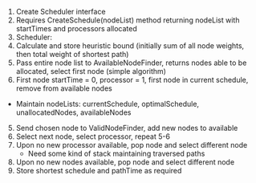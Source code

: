 1. Create Scheduler interface
2. Requires CreateSchedule(nodeList) method returning nodeList with startTimes and processors allocated
3. Scheduler:
 1. Calculate and store heuristic bound (initially sum of all node weights, then total weight of shortest path)
 2. Pass entire node list to AvailableNodeFinder, returns nodes able to be allocated, select first node (simple algorithm)
 3. First node startTime = 0, processor = 1, first node in current schedule, remove from available nodes
   - Maintain nodeLists: currentSchedule, optimalSchedule, unallocatedNodes, availableNodes
 5. Send chosen node to ValidNodeFinder, add new nodes to available
 6. Select next node, select processor, repeat 5-6
 7. Upon no new processor available, pop node and select different node
     - Need some kind of stack maintaining traversed paths
 8. Upon no new nodes available, pop node and select different node
 9. Store shortest schedule and pathTime as required
